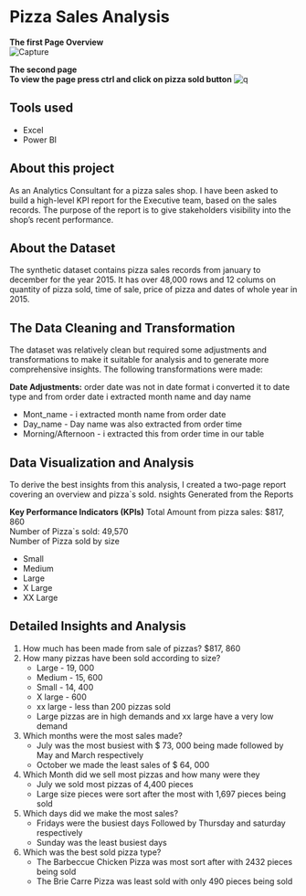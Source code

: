 # Pizza Sales Analysis  
**The first Page Overview**   
![Capture](https://github.com/user-attachments/assets/c0a7a5de-9433-48ea-be49-7a3c33de6a2e)


**The second page**  
**To view the page press ctrl and click on pizza sold button**
![q](https://github.com/user-attachments/assets/6950c48e-dbdc-4805-9c38-ce702e3908dc)


## Tools used
- Excel
- Power BI  
## About this project  
As an Analytics Consultant for a pizza sales shop. I have been asked to build a high-level KPI report for the Executive team, based on the sales records. The purpose of the report is to give stakeholders visibility into the shop’s recent performance.  

## About the Dataset  
The synthetic dataset contains pizza sales records from january to december for the year 2015. It has over 48,000 rows and 12 colums on quantity of pizza sold, time of sale, price of pizza and dates of whole year in 2015.

## The Data Cleaning and Transformation
The dataset was relatively clean but required some adjustments and transformations to make it suitable for analysis and to generate more comprehensive insights. The following transformations were made:

**Date Adjustments:** order date was not in date format i converted it to date type and from order date i extracted month name and day name
- Mont_name - i extracted month name from order date
- Day_name - Day name was also extracted from order time
- Morning/Afternoon - i extracted this from order time in our table 

## Data Visualization and Analysis
To derive the best insights from this analysis, I created a two-page report covering an overview and pizza`s sold.
nsights Generated from the Reports

**Key Performance Indicators (KPIs)**
Total Amount from pizza sales: $817, 860  
Number of Pizza`s sold: 49,570  
Number of Pizza sold by size  
 - Small 
 - Medium 
 - Large 
 - X Large  
 - XX Large 

## Detailed Insights and Analysis
1. How much has been made from sale of pizzas? $817, 860
2. How many pizzas have been sold according to size?
   - Large - 19, 000
   - Medium - 15, 600
   - Small - 14, 400
   - X large - 600
   - xx large - less than 200 pizzas sold
   - Large pizzas are in high demands and xx large have a very low demand
3. Which months were the most sales made?
   - July was the most busiest with $ 73, 000 being made followed by May and March respectively
   - October we made the least sales of $ 64, 000
4. Which Month did we sell most pizzas and how many were they
   - July we sold most pizzas of 4,400 pieces
   - Large size pieces were sort after the most with 1,697 pieces being sold
5. Which days did we make the most sales?
    - Fridays were the busiest days Followed by Thursday and saturday respectively
    - Sunday was the least busiest days
6. Which was the best sold pizza type?
    - The Barbeccue Chicken Pizza was most sort after with 2432 pieces being sold
    - The Brie Carre Pizza was least sold with only 490 pieces being sold


